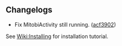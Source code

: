 ## Changelogs
- Fix MitobiActivity still running. ([acf3902](https://github.com/HaruByte/Mitobi/commit/acf3902))


See [Wiki:Installing](https://github.com/HaruByte/Mitobi/wiki/Installing) for installation tutorial.
